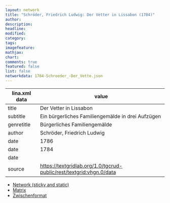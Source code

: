 ```yaml
---
layout: network
title: "Schröder, Friedrich Ludwig: Der Vetter in Lissabon (1784)"
author:
description:
headline:
modified:
category:
tags:
imagefeature: 
mathjax: 
chart: 
comments: true
featured: false
list: false
networkdata: 1784-Schroeder_-Der_Vette.json
---
```

lina.xml data  | value
------------- | -------------
title|Der Vetter in Lissabon
subtitle|Ein bürgerliches Familiengemälde in drei Aufzügen
genretitle|Bürgerliches Familiengemälde
author|Schröder, Friedrich Ludwig
date|1786
date|1784
date|
source|https://textgridlab.org/1.0/tgcrud-public/rest/textgrid:vhgn.0/data


* [Network (sticky and static)](/network382)
* [Matrix](/matrix382)
* [Zwischenformat](/lina382 )
